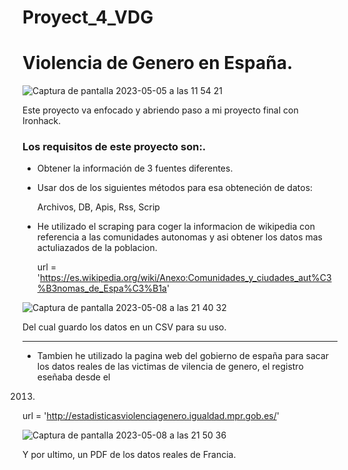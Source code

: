 # Proyect_4_VDG


# Violencia de Genero en España.

![Captura de pantalla 2023-05-05 a las 11 54 21](https://user-images.githubusercontent.com/125477881/236429147-df33e2d7-86eb-4888-ab9f-eb7b0495f936.png)


Este proyecto va enfocado y abriendo paso a mi proyecto final con Ironhack.

### Los requisitos de este proyecto son:.

* Obtener la información de 3 fuentes diferentes.


* Usar dos de los siguientes métodos para esa obteneción de datos:
    
    Archivos, 
    DB, 
    Apis,
    Rss, 
    Scrip


* He utilizado el scraping para coger la informacion de wikipedia con referencia a las comunidades autonomas y asi obtener los datos mas actuliazados de la poblacion.

  url = 'https://es.wikipedia.org/wiki/Anexo:Comunidades_y_ciudades_aut%C3%B3nomas_de_Espa%C3%B1a'

![Captura de pantalla 2023-05-08 a las 21 40 32](https://user-images.githubusercontent.com/125477881/236917925-b279d4b4-dbe6-4f86-a719-4940a8e26275.png)

Del cual guardo los datos en un CSV para su uso.

*******************************

* Tambien he utilizado la pagina web del gobierno de españa para sacar los datos reales de las victimas de vilencia de genero, el registro eseñaba desde el 
2013. 

url  =  'http://estadisticasviolenciagenero.igualdad.mpr.gob.es/'


![Captura de pantalla 2023-05-08 a las 21 50 36](https://user-images.githubusercontent.com/125477881/236919977-f6100342-17ab-41c3-92f9-10009042366c.png)


Y por ultimo, un PDF de los datos reales de Francia. 

